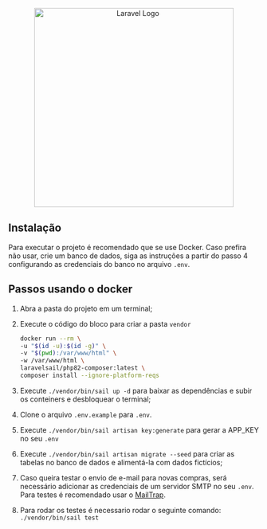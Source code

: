 <p align="center"><a href="https://laravel.com" target="_blank"><img src="https://raw.githubusercontent.com/laravel/art/master/logo-lockup/5%20SVG/2%20CMYK/1%20Full%20Color/laravel-logolockup-cmyk-red.svg" width="400" alt="Laravel Logo"></a></p>

## Instalação

Para executar o projeto é recomendado que se use Docker. Caso prefira não usar, crie um banco de dados, siga as instruções a partir do passo 4 configurando as credenciais do banco no arquivo ```.env```.

## Passos usando o docker

1. Abra a pasta do projeto em um terminal;
2. Execute o código do bloco para criar a pasta ```vendor```
    ```sh
    docker run --rm \
    -u "$(id -u):$(id -g)" \
    -v "$(pwd):/var/www/html" \
    -w /var/www/html \
    laravelsail/php82-composer:latest \
    composer install --ignore-platform-reqs
    ```
3. Execute ```./vendor/bin/sail up -d``` para baixar as dependências e subir os conteiners e desbloquear o terminal;

4. Clone o arquivo ```.env.example``` para ```.env```.

5. Execute `./vendor/bin/sail artisan key:generate` para gerar a APP_KEY no seu `.env`

6. Execute `./vendor/bin/sail artisan migrate --seed` para criar as tabelas no banco de dados e alimentá-la com dados fictícios;

7. Caso queira testar o envio de e-mail para novas compras, será necessário adicionar as credenciais de um servidor SMTP no seu `.env`. Para testes é recomendado usar o [MailTrap](https://mailtrap.io/). 

8. Para rodar os testes é necessario rodar o seguinte comando: ```./vendor/bin/sail test```

